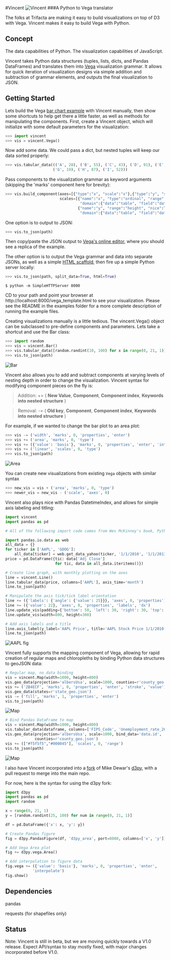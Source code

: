 #Vincent
![Vincent](http://farm9.staticflickr.com/8521/8644902478_0d1513db92_o.jpg)
###A Python to Vega translator

The folks at Trifacta are making it easy to build visualizations on top of D3 with Vega. Vincent makes it easy to build Vega with Python.  

Concept
-------
The data capabilities of Python. The visualization capabilities of JavaScript.

Vincent takes Python data structures (tuples, lists, dicts, and Pandas DataFrames) and translates them into [Vega](https://github.com/trifacta/vega) visualization grammar. It allows for quick iteration of visualization designs via simple addition and subtraction of grammar elements, and outputs the final visualization to JSON.

Getting Started
---------------

Lets build the Vega [bar chart example](https://github.com/trifacta/vega/wiki/Tutorial) with Vincent manually, then show some shortcuts to help get there a little faster, as well as methods for manipulating the components. First, create a Vincent object, which will initialize with some default parameters for the visualization: 
```python
>>> import vincent
>>> vis = vincent.Vega()
```
Now add some data. We could pass a dict, but nested tuples will keep our data sorted properly: 
```python
>>> vis.tabular_data((('A', 28), ('B', 55), ('C', 43), ('D', 91), ('E', 81), ('F', 53),
                     ('G', 19), ('H', 87), ('I', 52)))
```
Pass components to the visualization grammar as keyword arguments (skipping the 'marks' component here for brevity): 
```python
>>> vis.build_component(axes=[{"type":"x", "scale":"x"},{"type":"y", "scale":"y"}],
                        scales=[{"name":"x", "type":"ordinal", "range":"width", 
                                 "domain":{"data":"table", "field":"data.x"}},
                                {"name":"y", "range":"height", "nice":True, 
                                 "domain":{"data":"table", "field":"data.y"}}])
```
One option is to output to JSON:
```python
>>> vis.to_json(path)
```
Then copy/paste the JSON output to [Vega's online editor](http://trifacta.github.io/vega/editor/), where you should see a replica of the example. 

The other option is to output the Vega grammar and data into separate JSONs, as well as a simple [HTML scaffold](https://github.com/trifacta/vega/wiki/Runtime), then fire up a simple Python server locally: 

```python
>>> vis.to_json(path, split_data=True, html=True)
```
```
$ python -m SimpleHTTPServer 8000
```

CD to your path and point your browser at http://localhost:8000/vega_template.html to see your visualization. Please see the README in the examples folder for a more complete description of running the example files. 

Creating visualizations manually is a little tedious. The vincent.Vega() object can be subclassed to pre-define components and parameters. Lets take a shortcut and use the Bar class:  
```python
>>> import random
>>> vis = vincent.Bar()
>>> vis.tabular_data([random.randint(10, 100) for x in range(0, 21, 1)])
>>> vis.to_json(path)
```
![Bar](http://farm9.staticflickr.com/8532/8645065132_3f96e1be49.jpg)

Vincent also allows you to add and subtract components at varying levels of nesting depth in order to change the visualization. Vincent syntax for modifying component pieces on the fly is:
> Addition: += ( **New Value**, **Component**, **Component index**, **Keywords into nested structure** )

> Removal: -= ( **Old key**, **Component**, **Component index**, **Keywords into nested structure** ) 

For example, if we wanted to change the bar plot to an area plot: 
```python
>>> vis -= ('width', 'marks', 0, 'properties', 'enter') 
>>> vis += ('area', 'marks', 0, 'type')
>>> vis += ({'value': 'basis'}, 'marks', 0, 'properties', 'enter', 'interpolate')
>>> vis += ('linear', 'scales', 0, 'type')
>>> vis.to_json(path)
```

![Area](http://farm9.staticflickr.com/8540/8645065128_d2cf65bdf9_o.jpg)

You can create new visualizations from existing `Vega` objects with similar syntax
```python
>>> new_vis = vis + ('area', 'marks', 0, 'type')
>>> newer_vis = new_vis - ('scale', 'axes', 0)
```

Vincent also plays nice with Pandas DatetimeIndex, and allows for simple axis labeling and titling: 

```python
import vincent
import pandas as pd

# All of the following import code comes from Wes McKinney's book, Python for Data Analysis

import pandas.io.data as web
all_data = {}
for ticker in ['AAPL', 'GOOG']:
    all_data[ticker] = web.get_data_yahoo(ticker, '1/1/2010', '1/1/2013')
price = pd.DataFrame({tic: data['Adj Close']
                      for tic, data in all_data.iteritems()})

# Create line graph, with monthly plotting on the axes                       
line = vincent.Line()
line.tabular_data(price, columns=['AAPL'], axis_time='month')
line.to_json(path)

# Manipulate the axis tick/tick label orientation
line += ({'labels': {'angle': {'value': 25}}}, 'axes', 0, 'properties')
line += ({'value': 22}, 'axes', 0, 'properties', 'labels', 'dx')
line.update_vis(padding={'bottom': 50, 'left': 30, 'right': 30, 'top': 10})
line.update_vis(width=800, height=300)

# Add axis labels and a title
line.axis_label(y_label='AAPL Price', title='AAPL Stock Price 1/1/2010-1/1/2013')
line.to_json(path)
```
![AAPL fig](http://farm9.staticflickr.com/8393/8669181178_e22e576144_c.jpg)

Vincent fully supports the mapping component of Vega, allowing for rapid creation of regular maps and chloropleths by binding Python data structures to 
geoJSON data: 
```python
# Regular map, no data binding
vis = vincent.Map(width=1000, height=800)
vis.geo_data(projection='albersUsa', scale=1000, counties=r'county_geo.json')
vis += ('2B4ECF', 'marks', 0, 'properties', 'enter', 'stroke', 'value')
vis.geo_data(states=r'state_geo.json')
vis -= ('fill', 'marks', 1, 'properties', 'enter')
vis.to_json(path)
```
![Map](http://farm9.staticflickr.com/8389/8690908267_d7a3a83dae_z.jpg)
```python
# Bind Pandas DataFrame to map
vis = vincent.Map(width=1000, height=800)
vis.tabular_data(dataframe, columns=['FIPS_Code', 'Unemployment_rate_2011']) 
vis.geo_data(projection='albersUsa', scale=1000, bind_data='data.id',
             counties=r'county_geo.json')
vis += (["#f5f5f5","#000045"], 'scales', 0, 'range')
vis.to_json(path)
```
![Map](http://farm9.staticflickr.com/8543/8692026644_a1ee888398_z.jpg)

I also have Vincent incorporated into a [fork](https://github.com/wrobstory/d3py) of Mike Dewar's [d3py](https://github.com/mikedewar/d3py), with a pull request to merge into the main repo. 

For now, here is the syntax for using the d3py fork: 
```python
import d3py
import pandas as pd
import random

x = range(0, 21, 1)
y = [random.randint(25, 100) for num in range(0, 21, 1)]

df = pd.DataFrame({'x': x, 'y': y})

# Create Pandas figure
fig = d3py.PandasFigure(df, 'd3py_area', port=8080, columns=['x', 'y'])

# Add Vega Area plot
fig += d3py.vega.Area()

# Add interpolation to figure data
fig.vega += ({'value': 'basis'}, 'marks', 0, 'properties', 'enter', 
            'interpolate')
fig.show()
```

Dependencies
------------
pandas

requests (for shapefiles only)

Status
---------------
Note: Vincent is still in beta, but we are moving quickly towards a V1.0 release. Expect API/syntax to stay mostly fixed,
with major changes incorporated before V1.0. 

